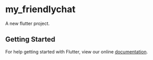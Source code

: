 # my_friendlychat

A new flutter project.

## Getting Started

For help getting started with Flutter, view our online
[documentation](http://flutter.io/).
